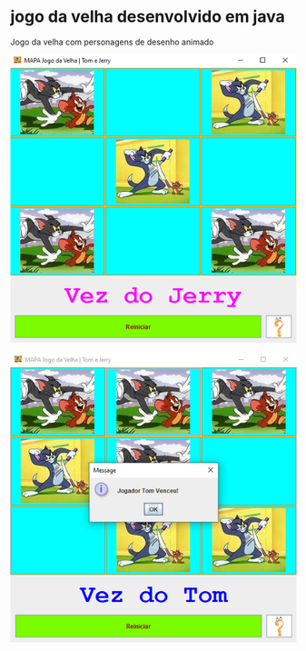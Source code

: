 # jogo da velha desenvolvido em java
 Jogo da velha com personagens de desenho animado

![](tela.png)

![](vencedor.png)
